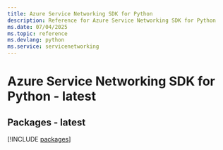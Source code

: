 ```yaml
---
title: Azure Service Networking SDK for Python
description: Reference for Azure Service Networking SDK for Python
ms.date: 07/04/2025
ms.topic: reference
ms.devlang: python
ms.service: servicenetworking
---
```

# Azure Service Networking SDK for Python - latest
## Packages - latest
[!INCLUDE [packages](service-networking-index.md)]